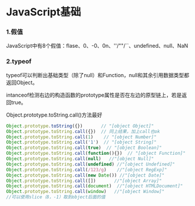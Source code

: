 # JavaScript基础

### 1.假值

JavaScript中有8个假值：flase、0、-0、0n、''/""/\`\`、undefined、null、NaN

### 2.typeof

typeof可以判断出基础类型（除了null）和Function，null和其余引用数据类型都返回Object。

intanceof检测右边的构造函数的prototype属性是否在左边的原型链上，若是返回true。

Object.prototype.toString.call()方法最好

```javascript
Object.prototype.toString({})       // "[object Object]"
Object.prototype.toString.call({})  // 同上结果，加上call也ok
Object.prototype.toString.call(1)    // "[object Number]"
Object.prototype.toString.call('1')  // "[object String]"
Object.prototype.toString.call(true)  // "[object Boolean]"
Object.prototype.toString.call(function(){})  // "[object Function]"
Object.prototype.toString.call(null)   //"[object Null]"
Object.prototype.toString.call(undefined) //"[object Undefined]"
Object.prototype.toString.call(/123/g)    //"[object RegExp]"
Object.prototype.toString.call(new Date()) //"[object Date]"
Object.prototype.toString.call([])       //"[object Array]"
Object.prototype.toString.call(document)  //"[object HTMLDocument]"
Object.prototype.toString.call(window)   //"[object Window]"
//可以使用slice（8，-1）取到object后面的值
```
